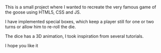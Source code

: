 This is a small project where I wanted to recreate the very famous game of the goose using HTML5, CSS and JS.

I have implemented special boxes, which keep a player still for one or two turns or allow him to re-roll the die.

The dice has a 3D animation, I took inspiration from several tutorials.

I hope you like it
